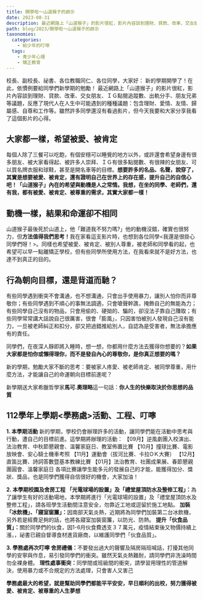 ```yaml
---
title: 開學啦～山道猴子的啟示
date: 2023-08-31
description: 最近網路上「山道猴子」的影片很紅，影片內容談到理財、貸款、改車、交女朋友、ＩＧ點閱追蹤數、出軌分手、朋友兄弟等議題，反應了現代人在人生中可能遇到的種種議題：包含理財、愛情、友情、歸屬感、自尊和工作等。雖然許多同學還沒有看過影片，但今天我要和大家分享我看了這個影片的心得。
path: blog/2023/開學啦～山道猴子的啟示
taxonomies:
  categories: 
    - 給少年的叮嚀
  tags: 
    - 青少年心理
    - 矯正教育
---
```

校長、副校長、祕書、各位教職同仁、各位同學，大家好：
新的學期開學了！在此，依慣例要給同學們新學期的勉勵！
最近網路上「山道猴子」的影片很紅，影片內容談到理財、貸款、改車、交女朋友、ＩＧ點閱追蹤數、出軌分手、朋友兄弟等議題，反應了現代人在人生中可能遇到的種種議題：包含理財、愛情、友情、歸屬感、自尊和工作等。雖然許多同學還沒有看過影片，但今天我要和大家分享我看了這個影片的心得。

## 大家都一樣，希望被愛、被肯定
每個人除了三餐可以吃飽，有個安穩可以睡覺的地方以外，或許還會希望身邊有很多朋友、被大家看得起、被許多人崇拜、ＩＧ有很多點閱數、有很辣的女朋友、可以買名牌衣服和球鞋，甚至是開名車等的目標。<strong>想要許多的名品、名聲，說穿了，其實是想要被愛、被肯定，還有證明自己在世界上的存在感，提升自己的自信心吧！「山道猴子」內在的希望與動機是人之常情。我想，在坐的同學、老師們，還有我，都有被愛、被肯定、被尊重的需求，其實大家都一樣！</strong>

## 動機一樣，結果和命運卻不相同
山道猴子最後死於山道上，他「難道我不努力嗎?」他的動機沒錯，確實也很努力，但<strong>方法值得我們思考！</strong>我在家看這支影片時，也想到各位同學<我還是很掛心同學們呀！>。同樣也希望被愛、被肯定、被別人尊重，被老師和同學看的起，也希望可以早一點離矯正學校，但有些同學所使用方法，在我看來就不是好方法，也達不到真正的目的。

## 行為朝向目標，還是背道而馳？
有些同學遇到衝突不會溝通，也不想溝通，只會出手使用暴力，讓別人怕你而非尊敬你；有些同學遇到不順心的事無法調適，只會嗆聲幹譙，掩飾自己的無能為力；有些同學自己沒有的物品，只會用偷的、硬拗的、騙的，卻沒法子靠自己賺取；有些同學常常講大話說自己很厲害，很會「膨風」，只因害怕被別人發現自己沒有能力，一旦被老師糾正和扣分，卻又把過錯推給別人，自認為是受害者，無法承擔應有的責任。

同學們，在夜深人靜即將入睡時，想一想，你都用什麼方法去獲得你想要的？<strong>如果大家都是怕你或懶得理你，而不是發自內心的尊敬你，是你真正想要的嗎？</strong>

新的學期，勉勵大家不斷的思考：要被家人疼愛、被老師肯定、被同學尊重，用什麼方法，才能讓自己的命運朝向目標前進呢？

新學期送大家希臘哲學家<strong>馬可.奧理略</strong>這一句話：<strong>你人生的快樂取決於你思想的品質</strong>

## 112學年上學期<學務處>活動、工程、叮嚀
<STRONG>1. 本學期活動</strong>
新的學期，學校仍會辦理許多的活動，讓同學們能在活動中思考與行動，遭自己的目標前進。這學期將辦理的活動：
【09月】逆風劇團入校演出、法治教育、中秋節懇親會、溫馨家庭日、教室佈置比賽
【10月】撞球比賽、電影放映會、安心騎士機車考照
【11月】運動會（拔河比賽、卡拉OＫ大賽）
【12月】直笛比賽、詩詞答數暨基本教練比賽
【01月】法治教育、社團成果展、春節懇親團圓會、溫馨家庭日
各項比賽讓學生能多元的發展自己的才能，能獲得加分、獎狀、獎品，也是同學們獲得自信很好的機會，大家加油！

<STRONG>2. 本學期校園及舍房工程</strong>
<STRONG>「光電球場的設置」及「禮堂屋頂防水及整修工程」：</strong>為了讓學生有好的活動場地，本學期將進行「光電球場的設置」及「禮堂屋頂防水及整修工程」，請各班學生活動間注意安全，勿靠近工地或逗留於施工地點。
<STRONG>加裝「冰飲機」、「寢室窗簾」：</strong>因南部天氣炎熱，近期將為同學們加裝第二台冰飲機，另外若是經費足夠的話，也將各寢室加裝窗簾，以防光、防熱。
<STRONG>提升「伙食品質」：</strong>關於同學們的伙食，因1-6月伙食費透支３７萬元，疫情結束後又物價持續上漲，，祕書已親自督導食材進貨廠商，以維護同學們「伙食品質」。

<STRONG>3. 學務處再次叮嚀</strong>
<STRONG>舍房禮儀：</strong>不要發出過大的聲響及隔房隔班喊話，打擾其他同學的安寧與作息，易引發同學們的衝突。雖然天氣炎熱難耐，請同學們非洗澡時間勿全裸身體。
<STRONG>理性處事衝突：</strong>同學間或班級間的衝突，請學習用理性的管道解決，使用暴力或不合規定的方法處理，只會害人又害己


<STRONG>學務處最大的希望，就是幫助同學們都能平平安安，早日順利的出校，努力獲得被愛、被肯定、被尊重的人生夢想</strong>
